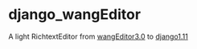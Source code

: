 # django_wangEditor
A light RichtextEditor from [wangEditor3.0](https://github.com/wangfupeng1988/wangEditor) to [django1.11](https://www.djangoproject.com/)

